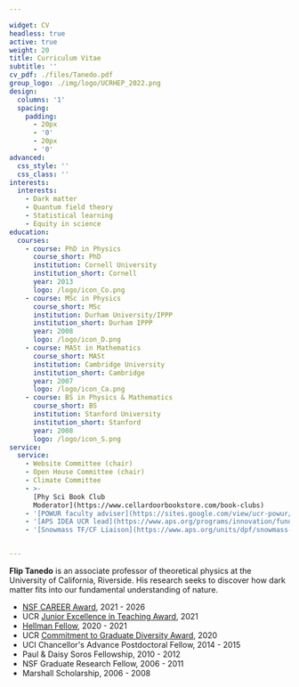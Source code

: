 ```yaml
---

widget: CV
headless: true
active: true
weight: 20
title: Curriculum Vitae
subtitle: ''
cv_pdf: ./files/Tanedo.pdf
group_logo: ./img/logo/UCRHEP_2022.png
design:
  columns: '1'
  spacing:
    padding:
      - 20px
      - '0'
      - 20px
      - '0'
advanced:
  css_style: ''
  css_class: ''
interests:
  interests:
    - Dark matter
    - Quantum field theory
    - Statistical learning
    - Equity in science
education:
  courses:
    - course: PhD in Physics
      course_short: PhD
      institution: Cornell University
      institution_short: Cornell
      year: 2013
      logo: /logo/icon_Co.png
    - course: MSc in Physics
      course_short: MSc
      institution: Durham University/IPPP
      institution_short: Durham IPPP
      year: 2008
      logo: /logo/icon_D.png
    - course: MASt in Mathematics
      course_short: MASt
      institution: Cambridge University
      institution_short: Cambridge
      year: 2007
      logo: /logo/icon_Ca.png
    - course: BS in Physics & Mathematics
      course_short: BS
      institution: Stanford University
      institution_short: Stanford
      year: 2008
      logo: /logo/icon_S.png
service:
  service:
    - Website Committee (chair)
    - Open House Committee (chair)
    - Climate Committee
    - >-
      [Phy Sci Book Club
      Moderator](https://www.cellardoorbookstore.com/book-clubs)
    - '[POWUR faculty adviser](https://sites.google.com/view/ucr-powur/)'
    - '[APS IDEA UCR lead](https://www.aps.org/programs/innovation/fund/idea.cfm)'
    - '[Snowmass TF/CF Liaison](https://www.aps.org/units/dpf/snowmass-2021.cfm)'


---
```


**Flip Tanedo** is an associate professor of theoretical physics at the University of California, Riverside. His research seeks to discover how dark matter fits into our fundamental understanding of nature.

- [NSF CAREER Award](https://beta.nsf.gov/funding/opportunities/faculty-early-career-development-program-career), 2021 - 2026
- UCR [Junior Excellence in Teaching Award](https://academyteachers.ucr.edu/awards/jet), 2021
- [Hellman Fellow](http://www.hellmanfellows.org), 2020 - 2021
- UCR [Commitment to Graduate Diversity Award](https://insideucr.ucr.edu/awards/2020/06/24/four-professors-honored-senate-faculty-awards), 2020
- UCI Chancellor's Advance Postdoctoral Fellow, 2014 - 2015  
- Paul & Daisy Soros Fellowship, 2010 - 2012  
- NSF Graduate Research Fellow, 2006 - 2011  
- Marshall Scholarship, 2006 - 2008
